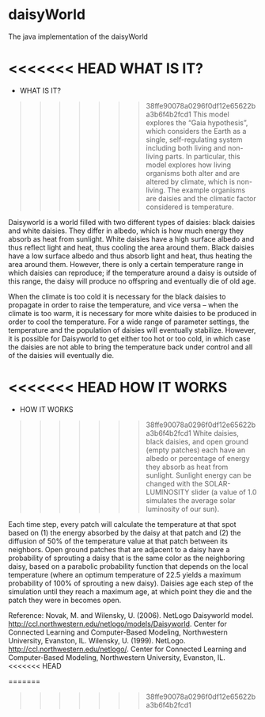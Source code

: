 # daisyWorld
The java implementation of the daisyWorld

<<<<<<< HEAD
WHAT IS IT?
=======
- WHAT IS IT?
>>>>>>> 38ffe90078a0296f0df12e65622ba3b6f4b2fcd1
This model explores the “Gaia hypothesis”, which considers the Earth as a single, self-regulating system including both living and non-living parts. In particular, this model explores how living organisms both alter and are altered by climate, which is non-living. The example organisms are daisies and the climatic factor considered is temperature.

Daisyworld is a world filled with two different types of daisies: black daisies and white daisies. They differ in albedo, which is how much energy they absorb as heat from sunlight. White daisies have a high surface albedo and thus reflect light and heat, thus cooling the area around them. Black daisies have a low surface albedo and thus absorb light and heat, thus heating the area around them. However, there is only a certain temperature range in which daisies can reproduce; if the temperature around a daisy is outside of this range, the daisy will produce no offspring and eventually die of old age.

When the climate is too cold it is necessary for the black daisies to propagate in order to raise the temperature, and vice versa – when the climate is too warm, it is necessary for more white daisies to be produced in order to cool the temperature. For a wide range of parameter settings, the temperature and the population of daisies will eventually stabilize. However, it is possible for Daisyworld to get either too hot or too cold, in which case the daisies are not able to bring the temperature back under control and all of the daisies will eventually die.

<<<<<<< HEAD
HOW IT WORKS
=======
- HOW IT WORKS
>>>>>>> 38ffe90078a0296f0df12e65622ba3b6f4b2fcd1
White daisies, black daisies, and open ground (empty patches) each have an albedo or percentage of energy they absorb as heat from sunlight. Sunlight energy can be changed with the SOLAR-LUMINOSITY slider (a value of 1.0 simulates the average solar luminosity of our sun).

Each time step, every patch will calculate the temperature at that spot based on (1) the energy absorbed by the daisy at that patch and (2) the diffusion of 50% of the temperature value at that patch between its neighbors. Open ground patches that are adjacent to a daisy have a probability of sprouting a daisy that is the same color as the neighboring daisy, based on a parabolic probability function that depends on the local temperature (where an optimum temperature of 22.5 yields a maximum probability of 100% of sprouting a new daisy). Daisies age each step of the simulation until they reach a maximum age, at which point they die and the patch they were in becomes open.

Reference:
Novak, M. and Wilensky, U. (2006). NetLogo Daisyworld model. http://ccl.northwestern.edu/netlogo/models/Daisyworld. Center for Connected Learning and Computer-Based Modeling, Northwestern University, Evanston, IL.
Wilensky, U. (1999). NetLogo. http://ccl.northwestern.edu/netlogo/. Center for Connected Learning and Computer-Based Modeling, Northwestern University, Evanston, IL.
<<<<<<< HEAD

=======
>>>>>>> 38ffe90078a0296f0df12e65622ba3b6f4b2fcd1
